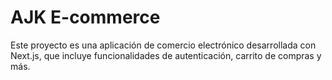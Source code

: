 # AJK E-commerce

Este proyecto es una aplicación de comercio electrónico desarrollada con Next.js, que incluye funcionalidades de autenticación, carrito de compras y más.

